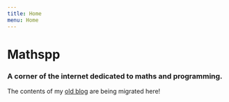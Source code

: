 ```yaml
---
title: Home
menu: Home
---
```


# Mathspp

### A corner of the internet dedicated to maths and programming.

The contents of my [old blog](https://mathspp.blogspot.com) are being migrated here!